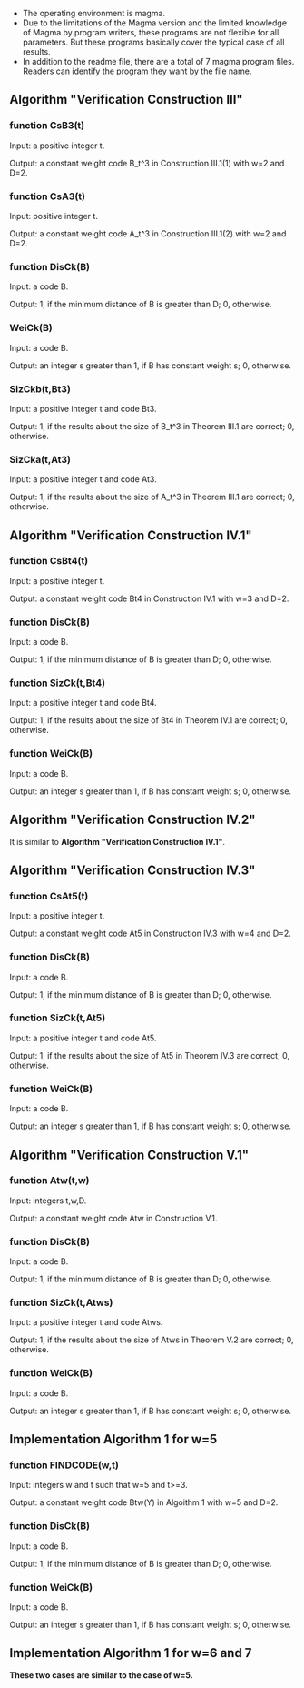 - The operating environment is magma.
- Due to the limitations of the Magma version and the limited knowledge of Magma by program writers, these programs are not flexible for all parameters. But these programs basically cover the typical case of all results.
- In addition to the readme file, there are a total of 7 magma program files. Readers can identify the program they want by the file name.

## Algorithm "Verification Construction III"
### function CsB3(t)

Input: a positive integer t. 

Output: a constant weight code B_t^3 in Construction III.1(1) with w=2 and D=2.

### function CsA3(t)

Input: positive integer t.

Output: a constant weight code A_t^3 in Construction III.1(2) with w=2 and D=2.

### function DisCk(B)

Input: a code B.

Output: 1, if the minimum distance of B is greater than D; 0, otherwise.

### WeiCk(B)

Input: a code B.

Output: an integer s greater than 1, if B has constant weight s; 0, otherwise.

### SizCkb(t,Bt3)
Input: a positive integer t and code Bt3.

Output: 1, if the results about the size of B_t^3 in Theorem III.1 are correct; 0, otherwise.

### SizCka(t,At3)
Input: a positive integer t and code At3.

Output: 1, if the results about the size of A_t^3 in Theorem III.1 are correct; 0, otherwise.

## Algorithm "Verification Construction IV.1"

### function CsBt4(t)
Input: a positive integer t.

Output: a constant weight code Bt4 in Construction IV.1 with w=3 and D=2.

### function DisCk(B)
Input: a code B. 

Output: 1, if the minimum distance of B is greater than D; 0, otherwise.

### function SizCk(t,Bt4)
Input: a positive integer t and code Bt4.

Output: 1, if the results about the size of Bt4 in Theorem IV.1 are correct; 0, otherwise.

### function WeiCk(B)
Input: a code B.

Output: an integer s greater than 1, if B has constant weight s; 0, otherwise.

## Algorithm "Verification Construction IV.2"
It is similar to **Algorithm "Verification Construction IV.1"**.

## Algorithm "Verification Construction IV.3"
### function CsAt5(t)
Input: a positive integer t.

Output: a constant weight code At5 in Construction IV.3 with w=4 and D=2.

### function DisCk(B)
Input: a code B.

Output: 1, if the minimum distance of B is greater than D; 0, otherwise.

### function SizCk(t,At5)
Input: a positive integer t and code At5. 

Output: 1, if the results about the size of At5 in Theorem IV.3 are correct; 0, otherwise.

### function WeiCk(B)
Input: a code B.

Output: an integer s greater than 1, if B has constant weight s; 0, otherwise.

## Algorithm "Verification Construction V.1"

### function Atw(t,w)
Input: integers t,w,D. 

Output: a constant weight code Atw in Construction V.1.

### function DisCk(B)
Input: a code B. 

Output: 1, if the minimum distance of B is greater than D; 0, otherwise.

### function SizCk(t,Atws)
Input: a positive integer t and code Atws. 

Output: 1, if the results about the size of Atws in Theorem V.2 are correct; 0, otherwise.

### function WeiCk(B)
Input: a code B.

Output: an integer s greater than 1, if B has constant weight s; 0, otherwise.

## Implementation Algorithm 1 for w=5
### function FINDCODE(w,t)
Input: integers w and t such that w=5 and t>=3.

Output: a constant weight code Btw(Y) in Algoithm 1 with w=5 and D=2.

### function DisCk(B)
Input: a code B.

Output: 1, if the minimum distance of B is greater than D; 0, otherwise.

### function WeiCk(B)
Input: a code B.

Output: an integer s greater than 1, if B has constant weight s; 0, otherwise.

## Implementation Algorithm 1 for w=6 and 7
**These two cases are similar to the case of w=5.**




